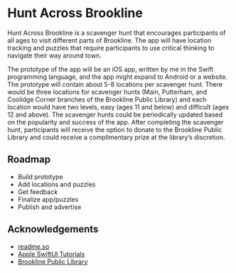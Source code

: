 # Hunt Across Brookline

Hunt Across Brookline is a scavenger hunt that encourages participants of all ages to visit different parts of Brookline. The app will have location tracking and puzzles that require participants to use critical thinking to navigate their way around town.

The prototype of the app will be an iOS app, written by me in the Swift programming language, and the app might expand to Android or a website. The prototype will contain about 5-8 locations per scavenger hunt. There would be three locations for scavenger hunts (Main, Putterham, and Coolidge Corner branches of the Brookline Public Library) and each location would have two levels, easy (ages 11 and below) and difficult (ages 12 and above). 
The scavenger hunts could be periodically updated based on the popularity and success of the app. After completing the scavenger hunt, participants will receive the option to donate to the Brookline Public Library and could receive a complimentary prize at the library’s discretion.


## Roadmap

- Build prototype
- Add locations and puzzles
- Get feedback
- Finalize app/puzzles
- Publish and advertise


## Acknowledgements

 - [readme.so](readme.so)
 - [Apple SwiftUI Tutorials](https://developer.apple.com/tutorials/swiftui)
 - [Brookline Public Library](https://www.brooklinelibrary.org/about/contact-us/)
